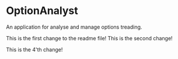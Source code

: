 # OptionAnalyst
An application for analyse and manage options treading.

This is the first change to the readme file!
This is the second change!

This is the 4'th change!
